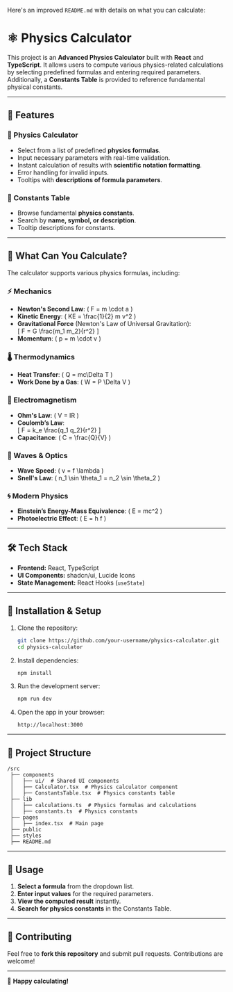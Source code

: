 Here's an improved `README.md` with details on what you can calculate:  


# ⚛️ Physics Calculator  

This project is an **Advanced Physics Calculator** built with **React** and **TypeScript**. It allows users to compute various physics-related calculations by selecting predefined formulas and entering required parameters. Additionally, a **Constants Table** is provided to reference fundamental physical constants.

---

## 🌟 Features  

### 📐 Physics Calculator  
- Select from a list of predefined **physics formulas**.  
- Input necessary parameters with real-time validation.  
- Instant calculation of results with **scientific notation formatting**.  
- Error handling for invalid inputs.  
- Tooltips with **descriptions of formula parameters**.  

### 🔬 Constants Table  
- Browse fundamental **physics constants**.  
- Search by **name, symbol, or description**.  
- Tooltip descriptions for constants.  

---

## 🧮 What Can You Calculate?  

The calculator supports various physics formulas, including:  

### ⚡ Mechanics  
- **Newton's Second Law**: \( F = m \cdot a \)  
- **Kinetic Energy**: \( KE = \frac{1}{2} m v^2 \)  
- **Gravitational Force** (Newton's Law of Universal Gravitation):  
  \[
  F = G \frac{m_1 m_2}{r^2}
  \]  
- **Momentum**: \( p = m \cdot v \)  

### 🌡 Thermodynamics  
- **Heat Transfer**: \( Q = mc\Delta T \)  
- **Work Done by a Gas**: \( W = P \Delta V \)  

### 🔋 Electromagnetism  
- **Ohm's Law**: \( V = IR \)  
- **Coulomb’s Law**:  
  \[
  F = k_e \frac{q_1 q_2}{r^2}
  \]  
- **Capacitance**: \( C = \frac{Q}{V} \)  

### 🌊 Waves & Optics  
- **Wave Speed**: \( v = f \lambda \)  
- **Snell's Law**: \( n_1 \sin \theta_1 = n_2 \sin \theta_2 \)  

### 🌀 Modern Physics  
- **Einstein’s Energy-Mass Equivalence**: \( E = mc^2 \)  
- **Photoelectric Effect**: \( E = h f \)  

---

## 🛠 Tech Stack  

- **Frontend:** React, TypeScript  
- **UI Components:** shadcn/ui, Lucide Icons  
- **State Management:** React Hooks (`useState`)  

---

## 🚀 Installation & Setup  

1. Clone the repository:  
   ```sh
   git clone https://github.com/your-username/physics-calculator.git
   cd physics-calculator
   ```  
2. Install dependencies:  
   ```sh
   npm install
   ```  
3. Run the development server:  
   ```sh
   npm run dev
   ```  
4. Open the app in your browser:  
   ```
   http://localhost:3000
   ```

---

## 📂 Project Structure  
```
/src
 ├── components
 │   ├── ui/  # Shared UI components
 │   ├── Calculator.tsx  # Physics calculator component
 │   ├── ConstantsTable.tsx  # Physics constants table
 ├── lib
 │   ├── calculations.ts  # Physics formulas and calculations
 │   ├── constants.ts  # Physics constants
 ├── pages
 │   ├── index.tsx  # Main page
 ├── public
 ├── styles
 ├── README.md
```

---

## 🎯 Usage  

1. **Select a formula** from the dropdown list.  
2. **Enter input values** for the required parameters.  
3. **View the computed result** instantly.  
4. **Search for physics constants** in the Constants Table.  

---

## 🤝 Contributing  
Feel free to **fork this repository** and submit pull requests. Contributions are welcome!  

---

🚀 **Happy calculating!**  

 
